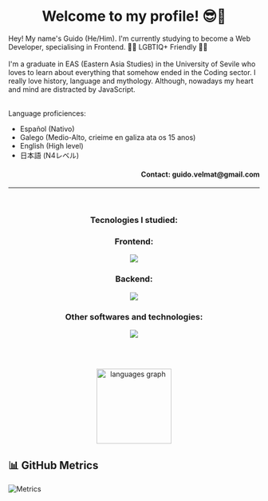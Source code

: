 <h1 align="center">Welcome to my profile! 😎🤙</h1>

Hey! My name's Guido (He/Him). I'm currently studying to become a Web Developer, specialising in Frontend. 🏳️‍🌈 LGBTIQ+ Friendly 🏳️‍🌈
<br><br>
I'm a graduate in EAS (Eastern Asia Studies) in the University of Sevile who loves to learn about everything that somehow ended in the Coding sector. I really love history, language and mythology. Although, nowadays my heart and mind are distracted by JavaScript.
<br><br>

Language proficiences:
  - Español (Nativo)
  - Galego (Medio-Alto, crieime en galiza ata os 15 anos)
  - English (High level)
  - 日本語 (N4レベル)

  <div align="right">
    <h4>Contact: guido.velmat@gmail.com</h4>
  </div>

<hr><br>

<h3 align="center">Tecnologies I studied:</h3>

<h3 align="center">Frontend:</h3>
<div align="center">
    <a href="https://skillicons.dev">
      <img src="https://skillicons.dev/icons?i=ts,js,vue,react,redux,vite,angular,html,css,scss&perline=5&theme=light" />
    </a>
</div>

<h3 align="center">Backend:</h3>
<div align="center">
    <a href="https://skillicons.dev">
      <img src="https://skillicons.dev/icons?i=express,nodejs,laravel,java,mysql,mongodb,prisma&perline=4&theme=light" />
    </a>
</div>

<h3 align="center">Other softwares and technologies:</h3>
<div align="center">
    <a href="https://skillicons.dev">
      <img src="https://skillicons.dev/icons?i=docker,git,cypress,postman,vscode,ps&perline=3&theme=light" />
    </a>
</div>
  
<br><br>

<div align="center" float="right">
  <img src="https://github-readme-stats.vercel.app/api/top-langs?username=GuiVelMat&locale=en&hide_title=true&layout=compact&card_width=320&langs_count=5&theme=nightowl&hide_border=true&order=2" height="150" alt="languages graph"  />
</div>

## 📊 GitHub Metrics
![Metrics](https://github.com/GuiVelMat/GuiVelMat/blob/main/metrics.svg)

